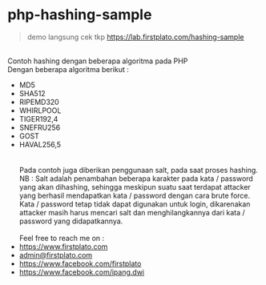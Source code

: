 # php-hashing-sample
> demo langsung cek tkp https://lab.firstplato.com/hashing-sample

<br> Contoh hashing dengan beberapa algoritma pada PHP
<br> Dengan beberapa algoritma berikut :
- MD5	
- SHA512	
- RIPEMD320	
- WHIRLPOOL	
- TIGER192,4	
- SNEFRU256	
- GOST	
- HAVAL256,5	
<br><br> Pada contoh juga diberikan penggunaan salt, pada saat proses hashing. 
<br> NB : Salt adalah penambahan beberapa karakter pada kata / password yang akan dihashing, sehingga meskipun suatu saat terdapat attacker yang berhasil mendapatkan kata / password dengan cara brute force. Kata / password tetap tidak dapat digunakan untuk login, dikarenakan attacker masih harus mencari salt dan menghilangkannya dari kata / password yang didapatkannya.
<br><br>
Feel free to reach me on :
- https://www.firstplato.com
- admin@firstplato.com
- https://www.facebook.com/firstplato
- https://www.facebook.com/ipang.dwi
